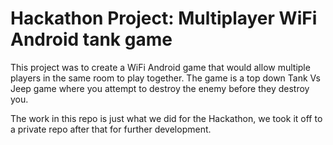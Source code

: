 Hackathon Project: Multiplayer WiFi Android tank game
========

This project was to create a WiFi Android game that would allow multiple players in the same room to play together. The game is a top down Tank Vs Jeep game where you attempt to destroy the enemy before they destroy you.

The work in this repo is just what we did for the Hackathon, we took it off to a private repo after that for further development.
